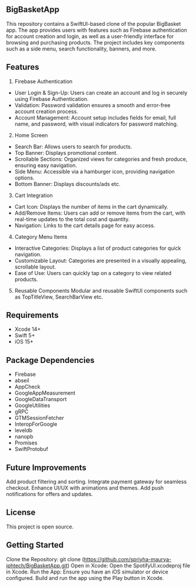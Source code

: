 ## BigBasketApp
This repository contains a SwiftUI-based clone of the popular BigBasket app. The app provides users with features such as Firebase authentication for account creation and login, as well as a user-friendly interface for browsing and purchasing products. The project includes key components such as a side menu, search functionality, banners, and more.

## Features
1. Firebase Authentication
* User Login & Sign-Up: Users can create an account and log in securely using Firebase Authentication.
* Validation: Password validation ensures a smooth and error-free account creation process.
* Account Management: Account setup includes fields for email, full name, and password, with visual indicators for password matching.
2. Home Screen
* Search Bar: Allows users to search for products.
* Top Banner: Displays promotional content.
* Scrollable Sections: Organized views for categories and fresh produce, ensuring easy navigation.
* Side Menu: Accessible via a hamburger icon, providing navigation options.
* Bottom Banner: Displays discounts/ads etc.
3. Cart Integration
* Cart Icon: Displays the number of items in the cart dynamically.
* Add/Remove Items: Users can add or remove items from the cart, with real-time updates to the total cost and quantity.
* Navigation: Links to the cart details page for easy access.
4. Category Menu Items
* Interactive Categories: Displays a list of product categories for quick navigation.
* Customizable Layout: Categories are presented in a visually appealing, scrollable layout.
* Ease of Use: Users can quickly tap on a category to view related products.
5. Reusable Components
Modular and reusable SwiftUI components such as TopTitleView, SearchBarView etc.
## Requirements
* Xcode 14+
* Swift 5+
* iOS 15+
## Package Dependencies
* Firebase 
* abseil
* AppCheck
* GoogleAppMeasurement
* GoogleDataTransport
* GoogleUtilities
* gRPC
* GTMSessionFetcher
* InteropForGoogle
* leveldb
* nanopb
* Promises
* SwiftProtobuf
## Future Improvements
Add product filtering and sorting.
Integrate payment gateway for seamless checkout.
Enhance UI/UX with animations and themes.
Add push notifications for offers and updates.
## License
This project is open source.
## Getting Started
Clone the Repository: git clone (https://github.com/spriyha-maurya-iphtech/BigBasketApp.git)
Open in Xcode: Open the SpotifyUI.xcodeproj file in Xcode.
Run the App: Ensure you have an iOS simulator or device configured. Build and run the app using the Play button in Xcode.
